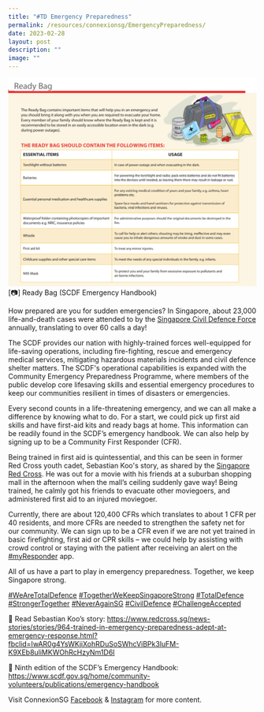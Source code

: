```yaml
---
title: "#TD Emergency Preparedness"
permalink: /resources/connexionsg/EmergencyPreparedness/
date: 2023-02-28
layout: post
description: ""
image: ""
---
```


![](/images/connexionsg/2023/Emergency%20Preparedness.png)
[📷] Ready Bag (SCDF Emergency Handbook)


How prepared are you for sudden emergencies? In Singapore, about 23,000 life-and-death cases were attended to by the [Singapore Civil Defence Force](https://www.facebook.com/SCDFpage?__cft__[0]=AZWPnZybVMjgVaONm1I2pSXrpGoPxdcAL2-eJhhEDKPjqDoQQHxlq3VWDBRWFHA2vGaiizizJj-m-7LN5A9y7orVqwX_BoA69X-r2LnUb61G3sd2OOQg4IOUIq7o79d2ndSS0__iSgOuqR-Y7UQ-fAvqLJf4SYOWpx1m4TrlPqLFhdqMwavB9Q7Tb8qYn2TeB1Q&__tn__=-]K-R) annually, translating to over 60 calls a day!

The SCDF provides our nation with highly-trained forces well-equipped for life-saving operations, including fire-fighting, rescue and emergency medical services, mitigating hazardous materials incidents and civil defence shelter matters. The SCDF's operational capabilities is expanded with the Community Emergency Preparedness Programme, where members of the public develop core lifesaving skills and essential emergency procedures to keep our communities resilient in times of disasters or emergencies.

Every second counts in a life-threatening emergency, and we can all make a difference by knowing what to do. For a start, we could pick up first aid skills and have first-aid kits and ready bags at home. This information can be readily found in the SCDF’s emergency handbook. We can also help by signing up to be a Community First Responder (CFR).

Being trained in first aid is quintessential, and this can be seen in former Red Cross youth cadet, Sebastian Koo's story, as shared by the [Singapore Red Cross](https://www.facebook.com/sgredcross/?__cft__[0]=AZWPnZybVMjgVaONm1I2pSXrpGoPxdcAL2-eJhhEDKPjqDoQQHxlq3VWDBRWFHA2vGaiizizJj-m-7LN5A9y7orVqwX_BoA69X-r2LnUb61G3sd2OOQg4IOUIq7o79d2ndSS0__iSgOuqR-Y7UQ-fAvqLJf4SYOWpx1m4TrlPqLFhdqMwavB9Q7Tb8qYn2TeB1Q&__tn__=kK-R). He was out for a movie with his friends at a suburban shopping mall in the afternoon when the mall’s ceiling suddenly gave way! Being trained, he calmly got his friends to evacuate other moviegoers, and administered first aid to an injured moviegoer.

Currently, there are about 120,400 CFRs which translates to about 1 CFR per 40 residents, and more CFRs are needed to strengthen the safety net for our community. We can sign up to be a CFR even if we are not yet trained in basic firefighting, first aid or CPR skills – we could help by assisting with crowd control or staying with the patient after receiving an alert on the [#myResponder](https://www.facebook.com/hashtag/myresponder?__eep__=6&__cft__[0]=AZWPnZybVMjgVaONm1I2pSXrpGoPxdcAL2-eJhhEDKPjqDoQQHxlq3VWDBRWFHA2vGaiizizJj-m-7LN5A9y7orVqwX_BoA69X-r2LnUb61G3sd2OOQg4IOUIq7o79d2ndSS0__iSgOuqR-Y7UQ-fAvqLJf4SYOWpx1m4TrlPqLFhdqMwavB9Q7Tb8qYn2TeB1Q&__tn__=*NK-R) app.

All of us have a part to play in emergency preparedness. Together, we keep Singapore strong.

[#WeAreTotalDefence](https://www.facebook.com/hashtag/wearetotaldefence?__eep__=6&__cft__[0]=AZWPnZybVMjgVaONm1I2pSXrpGoPxdcAL2-eJhhEDKPjqDoQQHxlq3VWDBRWFHA2vGaiizizJj-m-7LN5A9y7orVqwX_BoA69X-r2LnUb61G3sd2OOQg4IOUIq7o79d2ndSS0__iSgOuqR-Y7UQ-fAvqLJf4SYOWpx1m4TrlPqLFhdqMwavB9Q7Tb8qYn2TeB1Q&__tn__=*NK-R) [#TogetherWeKeepSingaporeStrong](https://www.facebook.com/hashtag/togetherwekeepsingaporestrong?__eep__=6&__cft__[0]=AZWPnZybVMjgVaONm1I2pSXrpGoPxdcAL2-eJhhEDKPjqDoQQHxlq3VWDBRWFHA2vGaiizizJj-m-7LN5A9y7orVqwX_BoA69X-r2LnUb61G3sd2OOQg4IOUIq7o79d2ndSS0__iSgOuqR-Y7UQ-fAvqLJf4SYOWpx1m4TrlPqLFhdqMwavB9Q7Tb8qYn2TeB1Q&__tn__=*NK-R) [#TotalDefence](https://www.facebook.com/hashtag/totaldefence?__eep__=6&__cft__[0]=AZWPnZybVMjgVaONm1I2pSXrpGoPxdcAL2-eJhhEDKPjqDoQQHxlq3VWDBRWFHA2vGaiizizJj-m-7LN5A9y7orVqwX_BoA69X-r2LnUb61G3sd2OOQg4IOUIq7o79d2ndSS0__iSgOuqR-Y7UQ-fAvqLJf4SYOWpx1m4TrlPqLFhdqMwavB9Q7Tb8qYn2TeB1Q&__tn__=*NK-R) [#StrongerTogether](https://www.facebook.com/hashtag/strongertogether?__eep__=6&__cft__[0]=AZWPnZybVMjgVaONm1I2pSXrpGoPxdcAL2-eJhhEDKPjqDoQQHxlq3VWDBRWFHA2vGaiizizJj-m-7LN5A9y7orVqwX_BoA69X-r2LnUb61G3sd2OOQg4IOUIq7o79d2ndSS0__iSgOuqR-Y7UQ-fAvqLJf4SYOWpx1m4TrlPqLFhdqMwavB9Q7Tb8qYn2TeB1Q&__tn__=*NK-R) [#NeverAgainSG](https://www.facebook.com/hashtag/neveragainsg?__eep__=6&__cft__[0]=AZWPnZybVMjgVaONm1I2pSXrpGoPxdcAL2-eJhhEDKPjqDoQQHxlq3VWDBRWFHA2vGaiizizJj-m-7LN5A9y7orVqwX_BoA69X-r2LnUb61G3sd2OOQg4IOUIq7o79d2ndSS0__iSgOuqR-Y7UQ-fAvqLJf4SYOWpx1m4TrlPqLFhdqMwavB9Q7Tb8qYn2TeB1Q&__tn__=*NK-R) [#CivilDefence](https://www.facebook.com/hashtag/civildefence?__eep__=6&__cft__[0]=AZWPnZybVMjgVaONm1I2pSXrpGoPxdcAL2-eJhhEDKPjqDoQQHxlq3VWDBRWFHA2vGaiizizJj-m-7LN5A9y7orVqwX_BoA69X-r2LnUb61G3sd2OOQg4IOUIq7o79d2ndSS0__iSgOuqR-Y7UQ-fAvqLJf4SYOWpx1m4TrlPqLFhdqMwavB9Q7Tb8qYn2TeB1Q&__tn__=*NK-R) [#ChallengeAccepted](https://www.facebook.com/hashtag/challengeaccepted?__eep__=6&__cft__[0]=AZWPnZybVMjgVaONm1I2pSXrpGoPxdcAL2-eJhhEDKPjqDoQQHxlq3VWDBRWFHA2vGaiizizJj-m-7LN5A9y7orVqwX_BoA69X-r2LnUb61G3sd2OOQg4IOUIq7o79d2ndSS0__iSgOuqR-Y7UQ-fAvqLJf4SYOWpx1m4TrlPqLFhdqMwavB9Q7Tb8qYn2TeB1Q&__tn__=*NK-R)

🔗 Read Sebastian Koo’s story: https://www.redcross.sg/news-stories/stories/964-trained-in-emergency-preparedness-adept-at-emergency-response.html?fbclid=IwAR0g4YsWKjiXohRDuSoSWhcViBPk3luFM-K9XEb8uliMKWOhRcHzyNm1D6I

🔗 Ninth edition of the SCDF’s Emergency Handbook: https://www.scdf.gov.sg/home/community-volunteers/publications/emergency-handbook

Visit ConnexionSG [Facebook](https://www.facebook.com/ConnexionSG) & [Instagram](https://www.instagram.com/connexionsg/) for more content.